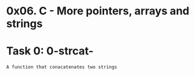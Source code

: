 # 0x06. C - More pointers, arrays and strings

# Task 0: 0-strcat-
	A function that conacatenates two strings	

